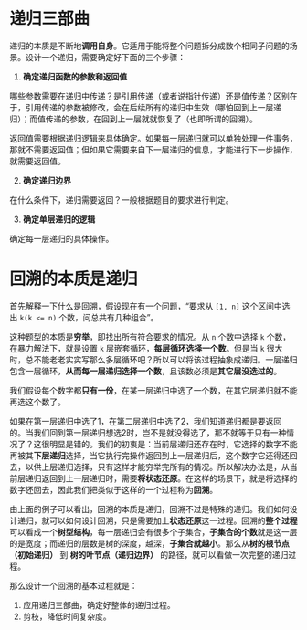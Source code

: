 # 递归三部曲

递归的本质是不断地**调用自身**。它适用于能将整个问题拆分成数个相同子问题的场景。设计一个递归，需要确定好下面的三个步骤：

1. **确定递归函数的参数和返回值**
    
哪些参数需要在递归中传递？是引用传递（或者说指针传递）还是值传递？区别在于，引用传递的参数被修改，会在后续所有的递归中生效（哪怕回到上一层递归）；而值传递的参数，在回到上一层就就恢复了（也即所谓的回溯）。

返回值需要根据递归逻辑来具体确定。如果每一层递归就可以单独处理一件事务，那就不需要返回值；但如果它需要来自下一层递归的信息，才能进行下一步操作，就需要返回值。

2. **确定递归边界**

在什么条件下，递归需要返回？一般根据题目的要求进行判定。

3. **确定单层递归的逻辑**

确定每一层递归的具体操作。

# 回溯的本质是递归

首先解释一下什么是回溯，假设现在有一个问题，“要求从 `[1, n]` 这个区间中选出 `k(k <= n)` 个数，问总共有几种组合”。

这种题型的本质是**穷举**，即找出所有符合要求的情况。从 `n` 个数中选择 `k` 个数，在暴力解法下，就是设置 `k` 层嵌套循环，**每层循环选择一个数**。但是当 `k` 很大时，总不能老老实实写那么多层循环吧？所以可以将该过程抽象成递归。一层递归包含一层循环，**从而每一层递归选择一个数**，且该数必须是**其它层没选过的**。

我们假设每个数字都**只有一份**，在某一层递归中选了一个数，在其它层递归就不能再选这个数了。

如果在第一层递归中选了1，在第二层递归中选了2，我们知道递归都是要返回的。当我们回到第一层递归想选2时，岂不是就没得选了，那不就等于只有一种情况了？这很明显是错的。我们的初衷是：当前层递归还存在时，它选择的数字不能再被其**下层递归**选择，当它执行完操作返回到上一层递归后，这个数字它还得还回去，以供上层递归选择，只有这样才能穷举完所有的情况。所以解决办法是，从当前层递归返回到上一层递归时，需要**将状态还原**。在这样的场景下，就是将选择的数字还回去，因此我们把类似于这样的一个过程称为**回溯**。

由上面的例子可以看出，回溯的本质是递归，回溯不过是特殊的递归。我们如何设计递归，就可以如何设计回溯，只是需要加上**状态还原**这一过程。回溯的**整个过程**可以看成一个**树型结构**，每一层递归会有很多个子集合，**子集合的个数**就是这一层的是宽度；而递归的层数是树的深度，越深，**子集合就越小**。那么从**树的根节点（初始递归）** 到 **树的叶节点（递归边界）** 的路径，就可以看做一次完整的递归过程。

那么设计一个回溯的基本过程就是：
1. 应用递归三部曲，确定好整体的递归过程。
2. 剪枝，降低时间复杂度。
